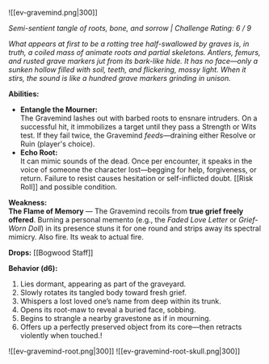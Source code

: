 ![[ev-gravemind.png|300]]

_Semi-sentient tangle of roots, bone, and sorrow | Challenge Rating: 6 / 9_

_What appears at first to be a rotting tree half-swallowed by graves is, in truth, a coiled mass of animate roots and partial skeletons. Antlers, femurs, and rusted grave markers jut from its bark-like hide. It has no face—only a sunken hollow filled with soil, teeth, and flickering, mossy light. When it stirs, the sound is like a hundred grave markers grinding in unison._

**Abilities:**

- **Entangle the Mourner:**  
    The Gravemind lashes out with barbed roots to ensnare intruders. On a successful hit, it immobilizes a target until they pass a Strength or Wits test. If they fail twice, the Gravemind _feeds_—draining either Resolve or Ruin (player's choice).    
- **Echo Root:**  
    It can mimic sounds of the dead. Once per encounter, it speaks in the voice of someone the character lost—begging for help, forgiveness, or return. Failure to resist causes hesitation or self-inflicted doubt. [[Risk Roll]] and possible condition.    

**Weakness:**  
**The Flame of Memory** — The Gravemind recoils from **true grief freely offered**. Burning a personal memento (e.g., the _Faded Love Letter_ or _Grief-Worn Doll_) in its presence stuns it for one round and strips away its spectral mimicry.
Also fire. Its weak to actual fire.

**Drops:** [[Bogwood Staff]]

**Behavior (d6):**
1. Lies dormant, appearing as part of the graveyard.    
2. Slowly rotates its tangled body toward fresh grief.    
3. Whispers a lost loved one’s name from deep within its trunk.    
4. Opens its root-maw to reveal a buried face, sobbing.    
5. Begins to strangle a nearby gravestone as if in mourning.    
6. Offers up a perfectly preserved object from its core—then retracts violently when touched.!


![[ev-gravemind-root.png|300]]  ![[ev-gravemind-root-skull.png|300]]
